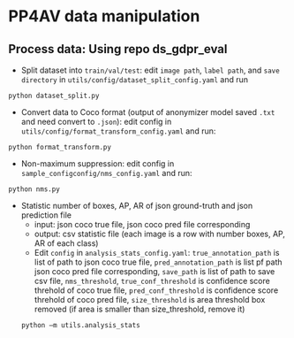 # PP4AV data manipulation

## Process data: Using repo ds_gdpr_eval 

- Split dataset into `train/val/test`: edit `image path`, `label path`, and `save directory` in `utils/config/dataset_split_config.yaml` and run
```
python dataset_split.py 
```

- Convert data to Coco format (output of anonymizer model saved `.txt` and need convert to `.json`): edit config in `utils/config/format_transform_config.yaml` and run:
```
python format_transform.py  
``` 

- Non-maximum suppression: edit config in `sample_configconfig/nms_config.yaml` and run:
``` 
python nms.py 
```

- Statistic number of boxes, AP, AR of json ground-truth and json prediction file 
    + input: json coco true file, json coco pred file corresponding 
    + output: csv statistic file (each image is a row with number boxes, AP, AR of each class)
    + Edit `config` in `analysis_stats_config.yaml`: `true_annotation_path` is list of path to json coco true file, `pred_annotation_path` is list pf path json coco pred file corresponding, `save_path` is list of path to save csv file, `nms_threshold`, `true_conf_threshold` is confidence score threhold of coco true file, `pred_conf_threshold` is confidence score threhold of coco pred file, `size_threshold` is area threshold box removed (if area is smaller than size_threshold, remove it) 
    ```
    python –m utils.analysis_stats 
    ```

